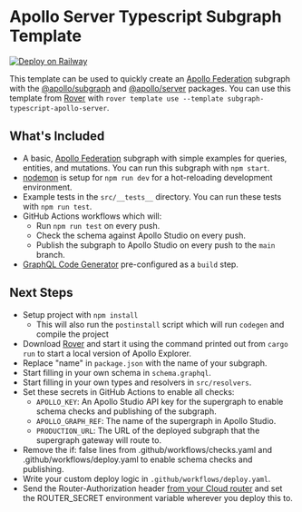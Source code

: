# Apollo Server Typescript Subgraph Template

[![Deploy on Railway](https://railway.app/button.svg)](https://railway.app/new/template/WdJd2w?referralCode=xsbY2R)

This template can be used to quickly create an [Apollo Federation] subgraph with the [@apollo/subgraph] and [@apollo/server] packages. You can use this template from [Rover](https://www.apollographql.com/docs/rover/commands/template/) with `rover template use --template subgraph-typescript-apollo-server`.

## What's Included

- A basic, [Apollo Federation] subgraph with simple examples for queries, entities, and mutations. You can run this subgraph with `npm start`.
- [nodemon] is setup for `npm run dev` for a hot-reloading development environment.
- Example tests in the `src/__tests__` directory. You can run these tests with `npm run test`.
- GitHub Actions workflows which will:
  - Run `npm run test` on every push.
  - Check the schema against Apollo Studio on every push.
  - Publish the subgraph to Apollo Studio on every push to the `main` branch.
- [GraphQL Code Generator] pre-configured as a `build` step.

## Next Steps

- Setup project with `npm install`
  - This will also run the `postinstall` script which will run `codegen` and compile the project
- Download [Rover] and start it using the command printed out from `cargo run` to start a local version of Apollo Explorer.
- Replace "name" in `package.json` with the name of your subgraph.
- Start filling in your own schema in `schema.graphql`.
- Start filling in your own types and resolvers in `src/resolvers`.
- Set these secrets in GitHub Actions to enable all checks:
  - `APOLLO_KEY`: An Apollo Studio API key for the supergraph to enable schema checks and publishing of the subgraph.
  - `APOLLO_GRAPH_REF`: The name of the supergraph in Apollo Studio.
  - `PRODUCTION_URL`: The URL of the deployed subgraph that the supergraph gateway will route to.
- Remove the if: false lines from .github/workflows/checks.yaml and .github/workflows/deploy.yaml to enable schema checks and publishing.
- Write your custom deploy logic in `.github/workflows/deploy.yaml`.
- Send the Router-Authorization header [from your Cloud router](https://www.apollographql.com/docs/graphos/routing/cloud-configuration#managing-secrets) and set the ROUTER_SECRET environment variable wherever you deploy this to.

[apollo federation]: https://www.apollographql.com/docs/federation/
[@apollo/server]: https://www.apollographql.com/docs/apollo-server/
[@apollo/subgraph]: https://www.apollographql.com/docs/federation/subgraphs
[rover]: https://www.apollographql.com/docs/rover/
[nodemon]: https://www.npmjs.com/package/nodemon
[GraphQL Code Generator]: https://www.the-guild.dev/graphql/codegen
